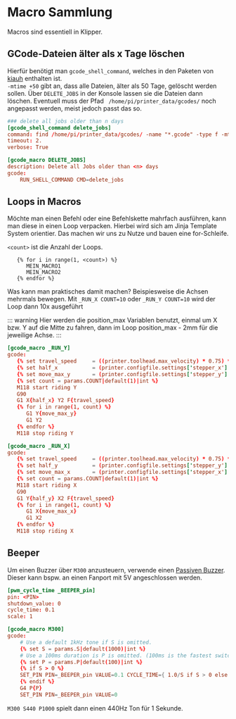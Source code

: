 # Macro Sammlung
Macros sind essentiell in Klipper.

## GCode-Dateien älter als x Tage löschen
Hierfür benötigt man `gcode_shell_command`, welches in den Paketen von [kiauh](https://github.com/dw-0/kiauh) enthalten ist.  
`-mtime +50` gibt an, dass alle Dateien, älter als 50 Tage, gelöscht werden sollen.
Über `DELETE_JOBS` in der Konsole lassen sie die Dateien dann löschen. Eventuell muss der Pfad ` /home/pi/printer_data/gcodes/` noch angepasst werden, meist jedoch passt das so.

```toml
### delete all jobs older than n days
[gcode_shell_command delete_jobs]
command: find /home/pi/printer_data/gcodes/ -name "*.gcode" -type f -mtime +50 -delete
timeout: 2.
verbose: True

[gcode_macro DELETE_JOBS]
description: Delete all Jobs older than <n> days
gcode:
    RUN_SHELL_COMMAND CMD=delete_jobs

```

## Loops in Macros
Möchte man einen Befehl oder eine Befehlskette mahrfach ausführen, kann man diese in einen Loop verpacken.
Hierbei wird sich am Jinja Template System orientier. Das machen wir uns zu Nutze und bauen eine for-Schleife.

`<count>` ist die Anzahl der Loops.
```
   {% for i in range(1, <count>) %}
      MEIN_MACRO1
      MEIN_MACRO2
   {% endfor %}
```
Was kann man praktisches damit machen?
Beispiesweise die Achsen mehrmals bewegen.
Mit `_RUN_X COUNT=10` oder `_RUN_Y COUNT=10`  wird der Loop dann 10x ausgeführt

::: warning
Hier werden die position_max Variablen benutzt, einmal um X bzw. Y auf die Mitte zu fahren, dann im Loop position_max - 2mm für die jeweilige Achse.
:::

```toml
[gcode_macro _RUN_Y]
gcode:
   {% set travel_speed     = ((printer.toolhead.max_velocity) * 0.75) * 60 | float %}      ## set speed to 3/4 of max velocity
   {% set half_x           = (printer.configfile.settings['stepper_x'].position_max/2) %}  
   {% set move_max_y       = (printer.configfile.settings['stepper_y'].position_max-2) %}
   {% set count = params.COUNT|default(1)|int %}
   M118 start riding Y
   G90
   G1 X{half_x} Y2 F{travel_speed}
   {% for i in range(1, count) %}
      G1 Y{move_max_y}
      G1 Y2
   {% endfor %}
   M118 stop riding Y

[gcode_macro _RUN_X]
gcode:
   {% set travel_speed     = ((printer.toolhead.max_velocity) * 0.75) * 60 | float %}      ## set speed to 3/4 of max velocity
   {% set half_y           = (printer.configfile.settings['stepper_y'].position_max/2) %}  
   {% set move_max_x       = (printer.configfile.settings['stepper_x'].position_max-2) %}
   {% set count = params.COUNT|default(1)|int %}
   M118 start riding X
   G90
   G1 Y{half_y} X2 F{travel_speed}
   {% for i in range(1, count) %}
      G1 X{move_max_x}
      G1 X2
   {% endfor %}
   M118 stop riding X
```

## Beeper
Um einen Buzzer über `M300` anzusteuern, verwende einen [Passiven Buzzer](https://amzn.to/49sTJU5).
Dieser kann bspw. an einen Fanport mit 5V angeschlossen werden.

```toml
[pwm_cycle_time _BEEPER_pin]
pin: <PIN>
shutdown_value: 0
cycle_time: 0.1
scale: 1

[gcode_macro M300]
gcode:
    # Use a default 1kHz tone if S is omitted.
    {% set S = params.S|default(1000)|int %}
    # Use a 100ms duration is P is omitted. (100ms is the fastest switching limit)
    {% set P = params.P|default(100)|int %}
    {% if S > 0 %}
    SET_PIN PIN=_BEEPER_pin VALUE=0.1 CYCLE_TIME={ 1.0/S if S > 0 else 1 }
    {% endif %}
    G4 P{P}
    SET_PIN PIN=_BEEPER_pin VALUE=0
```
`M300 S440 P1000` spielt dann einen 440Hz Ton für 1 Sekunde.